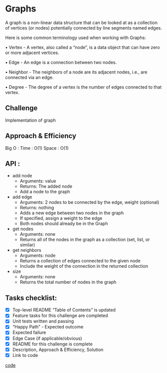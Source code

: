 # Graphs
<!-- Short summary or background information -->
A graph is a non-linear data structure that can be looked at as a collection of vertices (or nodes) potentially connected by line segments named edges.

Here is some common terminology used when working with Graphs:

• Vertex - A vertex, also called a “node”, is a data object that can have zero or more adjacent vertices.

• Edge - An edge is a connection between two nodes.

• Neighbor - The neighbors of a node are its adjacent nodes, i.e., are connected via an edge.

•  Degree - The degree of a vertex is the number of edges connected to that vertex.


## Challenge
<!-- Description of the challenge -->
Implementation  of graph

## Approach & Efficiency
<!-- What approach did you take? Why? What is the Big O space/time for this 
approach? -->
Big O :
Time : O(1)
Space : O(1)
## API :
* add node
    - Arguments: value
    - Returns: The added node
    - Add a node to the graph
 * add edge
    - Arguments: 2 nodes to be connected by the edge, weight (optional)
    - Returns: nothing
    - Adds a new edge between two nodes in the graph
    - If specified, assign a weight to the edge
    - Both nodes should already be in the Graph
 * get nodes
    - Arguments: none
    - Returns all of the nodes in the graph as a collection (set, list, or similar)
 * get neighbors
    - Arguments: node
    - Returns a collection of edges connected to the given node
    - Include the weight of the connection in the returned collection
 * size
    - Arguments: none
    - Returns the total number of nodes in the graph


## Tasks checklist:
- [x] Top-level README “Table of Contents” is updated
- [x] Feature tasks for this challenge are completed
- [x] Unit tests written and passing
- [x] “Happy Path” - Expected outcome
- [x] Expected failure
- [x] Edge Case (if applicable/obvious)
- [x] README for this challenge is complete
- [x] Description, Approach & Efficiency, Solution
- [x] Link to code

[code](graph.py)


